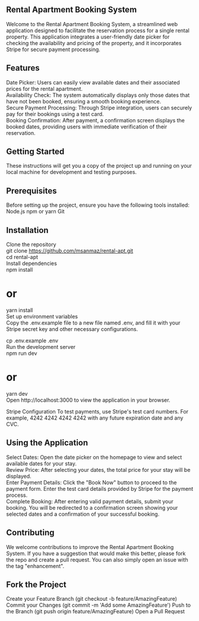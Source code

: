 
 ## Rental Apartment Booking System

Welcome to the Rental Apartment Booking System, a streamlined web application designed to facilitate the reservation process for a single rental property. This application integrates a user-friendly date picker for checking the availability and pricing of the property, and it incorporates Stripe for secure payment processing.

 ## Features
Date Picker: Users can easily view available dates and their associated prices for the rental apartment. <br/>
Availability Check: The system automatically displays only those dates that have not been booked, ensuring a smooth booking experience. <br/>
Secure Payment Processing: Through Stripe integration, users can securely pay for their bookings using a test card. <br/>
Booking Confirmation: After payment, a confirmation screen displays the booked dates, providing users with immediate verification of their reservation. <br/>



## Getting Started
These instructions will get you a copy of the project up and running on your local machine for development and testing purposes.

 ## Prerequisites
Before setting up the project, ensure you have the following tools installed:
Node.js
npm or yarn
Git

 ## Installation
Clone the repository <br/>
git clone https://github.com/msanmaz/rental-apt.git <br/>
cd rental-apt <br/>
Install dependencies <br/>
npm install <br/>
# or
yarn install <br/>
Set up environment variables <br/>
Copy the .env.example file to a new file named .env, and fill it with your Stripe secret key and other necessary configurations.<br/>

cp .env.example .env<br/>
Run the development server<br/>
npm run dev<br/>

# or
yarn dev<br/>
Open http://localhost:3000 to view the application in your browser.<br/>

Stripe Configuration
To test payments, use Stripe's test card numbers. For example, 4242 4242 4242 4242 with any future expiration date and any CVC.

 ## Using the Application
Select Dates: Open the date picker on the homepage to view and select available dates for your stay. <br/>
Review Price: After selecting your dates, the total price for your stay will be displayed. <br/>
Enter Payment Details: Click the "Book Now" button to proceed to the payment form. Enter the test card details provided by Stripe for the payment process. <br/>
Complete Booking: After entering valid payment details, submit your booking. You will be redirected to a confirmation screen showing your selected dates and a confirmation of your successful booking. <br/> 

 ## Contributing
We welcome contributions to improve the Rental Apartment Booking System. If you have a suggestion that would make this better, please fork the repo and create a pull request. You can also simply open an issue with the tag "enhancement".

 ## Fork the Project
Create your Feature Branch (git checkout -b feature/AmazingFeature)
Commit your Changes (git commit -m 'Add some AmazingFeature')
Push to the Branch (git push origin feature/AmazingFeature)
Open a Pull Request
